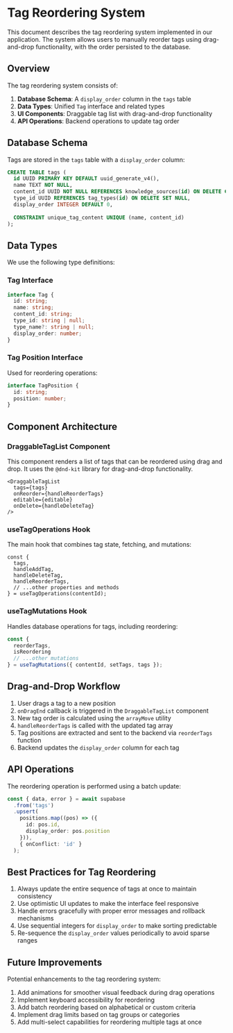 # Tag Reordering System

This document describes the tag reordering system implemented in our application. The system allows users to manually reorder tags using drag-and-drop functionality, with the order persisted to the database.

## Overview

The tag reordering system consists of:

1. **Database Schema**: A `display_order` column in the `tags` table
2. **Data Types**: Unified `Tag` interface and related types
3. **UI Components**: Draggable tag list with drag-and-drop functionality
4. **API Operations**: Backend operations to update tag order

## Database Schema

Tags are stored in the `tags` table with a `display_order` column:

```sql
CREATE TABLE tags (
  id UUID PRIMARY KEY DEFAULT uuid_generate_v4(),
  name TEXT NOT NULL,
  content_id UUID NOT NULL REFERENCES knowledge_sources(id) ON DELETE CASCADE,
  type_id UUID REFERENCES tag_types(id) ON DELETE SET NULL,
  display_order INTEGER DEFAULT 0,
  
  CONSTRAINT unique_tag_content UNIQUE (name, content_id)
);
```

## Data Types

We use the following type definitions:

### Tag Interface

```typescript
interface Tag {
  id: string;
  name: string;
  content_id: string;
  type_id: string | null;
  type_name?: string | null;
  display_order: number;
}
```

### Tag Position Interface

Used for reordering operations:

```typescript
interface TagPosition {
  id: string;
  position: number;
}
```

## Component Architecture

### DraggableTagList Component

This component renders a list of tags that can be reordered using drag and drop. It uses the `@dnd-kit` library for drag-and-drop functionality.

```tsx
<DraggableTagList
  tags={tags}
  onReorder={handleReorderTags}
  editable={editable}
  onDelete={handleDeleteTag}
/>
```

### useTagOperations Hook

The main hook that combines tag state, fetching, and mutations:

```tsx
const { 
  tags,
  handleAddTag,
  handleDeleteTag,
  handleReorderTags,
  // ...other properties and methods
} = useTagOperations(contentId);
```

### useTagMutations Hook

Handles database operations for tags, including reordering:

```typescript
const { 
  reorderTags,
  isReordering
  // ...other mutations
} = useTagMutations({ contentId, setTags, tags });
```

## Drag-and-Drop Workflow

1. User drags a tag to a new position
2. `onDragEnd` callback is triggered in the `DraggableTagList` component
3. New tag order is calculated using the `arrayMove` utility
4. `handleReorderTags` is called with the updated tag array
5. Tag positions are extracted and sent to the backend via `reorderTags` function
6. Backend updates the `display_order` column for each tag

## API Operations

The reordering operation is performed using a batch update:

```typescript
const { data, error } = await supabase
  .from('tags')
  .upsert(
    positions.map((pos) => ({
      id: pos.id,
      display_order: pos.position
    })),
    { onConflict: 'id' }
  );
```

## Best Practices for Tag Reordering

1. Always update the entire sequence of tags at once to maintain consistency
2. Use optimistic UI updates to make the interface feel responsive
3. Handle errors gracefully with proper error messages and rollback mechanisms
4. Use sequential integers for `display_order` to make sorting predictable
5. Re-sequence the `display_order` values periodically to avoid sparse ranges

## Future Improvements

Potential enhancements to the tag reordering system:

1. Add animations for smoother visual feedback during drag operations
2. Implement keyboard accessibility for reordering
3. Add batch reordering based on alphabetical or custom criteria
4. Implement drag limits based on tag groups or categories
5. Add multi-select capabilities for reordering multiple tags at once
